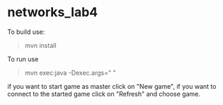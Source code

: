 # networks_lab4

To build use:

>mvn install

To run use 

>mvn exec:java -Dexec.args="<port> <nickname>"

if you want to start game as master click on "New game", if you want to connect to the started game click on "Refresh" and choose game.